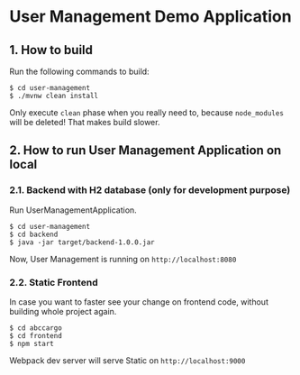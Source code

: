 # User Management Demo Application

## 1. How to build

Run the following commands to build:

    $ cd user-management
    $ ./mvnw clean install

Only execute `clean` phase when you really need to, because `node_modules` will be deleted!
That makes build slower.

## 2. How to run User Management Application on local

### 2.1. Backend with H2 database (only for development purpose)

Run UserManagementApplication.

    $ cd user-management
    $ cd backend
    $ java -jar target/backend-1.0.0.jar

Now, User Management is running on `http://localhost:8080`

### 2.2. Static Frontend

In case you want to faster see your change on frontend code, without building whole project again.

    $ cd abccargo
    $ cd frontend
    $ npm start

Webpack dev server will serve Static on `http://localhost:9000`
